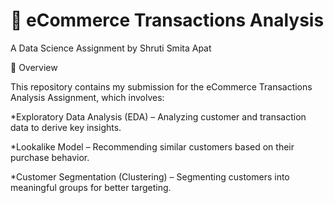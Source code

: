 # 🛒 eCommerce Transactions Analysis

A Data Science Assignment by Shruti Smita Apat

📌 Overview

 This repository contains my submission for the eCommerce Transactions Analysis Assignment, which involves:

  *Exploratory Data Analysis (EDA) – Analyzing customer and transaction data to derive key insights.

  *Lookalike Model – Recommending similar customers based on their purchase behavior.

  *Customer Segmentation (Clustering) – Segmenting customers into meaningful groups for better targeting.
